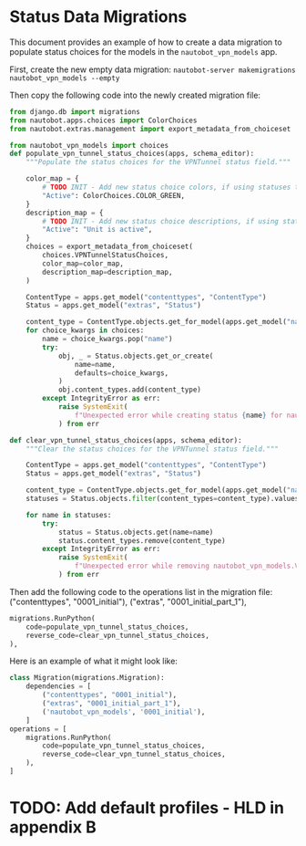 # Status Data Migrations

This document provides an example of how to create a data migration to populate status choices for the models in the `nautobot_vpn_models` app.

First, create the new empty data migration:
`nautobot-server makemigrations nautobot_vpn_models --empty`

Then copy the following code into the newly created migration file:

```python
from django.db import migrations
from nautobot.apps.choices import ColorChoices
from nautobot.extras.management import export_metadata_from_choiceset

from nautobot_vpn_models import choices
def populate_vpn_tunnel_status_choices(apps, schema_editor):
    """Populate the status choices for the VPNTunnel status field."""

    color_map = {
        # TODO INIT - Add new status choice colors, if using statuses that already exist in Nautobot, use the existing color
        "Active": ColorChoices.COLOR_GREEN,
    }
    description_map = {
        # TODO INIT - Add new status choice descriptions, if using statuses that already exist in Nautobot, use the existing description
        "Active": "Unit is active",
    }
    choices = export_metadata_from_choiceset(
        choices.VPNTunnelStatusChoices,
        color_map=color_map,
        description_map=description_map,
    )

    ContentType = apps.get_model("contenttypes", "ContentType")
    Status = apps.get_model("extras", "Status")

    content_type = ContentType.objects.get_for_model(apps.get_model("nautobot_vpn_models", "VPNTunnel"))
    for choice_kwargs in choices:
        name = choice_kwargs.pop("name")
        try:
            obj, _ = Status.objects.get_or_create(
                name=name,
                defaults=choice_kwargs,
            )
            obj.content_types.add(content_type)
        except IntegrityError as err:
            raise SystemExit(
                f"Unexpected error while creating status {name} for nautobot_vpn_models.VPNTunnel: {err}"
            ) from err

def clear_vpn_tunnel_status_choices(apps, schema_editor):
    """Clear the status choices for the VPNTunnel status field."""

    ContentType = apps.get_model("contenttypes", "ContentType")
    Status = apps.get_model("extras", "Status")

    content_type = ContentType.objects.get_for_model(apps.get_model("nautobot_vpn_models", "VPNTunnel"))
    statuses = Status.objects.filter(content_types=content_type).values_list("name", flat=True)

    for name in statuses:
        try:
            status = Status.objects.get(name=name)
            status.content_types.remove(content_type)
        except IntegrityError as err:
            raise SystemExit(
                f"Unexpected error while removing nautobot_vpn_models.VPNTunnel from status {name}: {err}"
            ) from err


```

Then add the following code to the operations list in the migration file:
    ("contenttypes", "0001_initial"),
    ("extras", "0001_initial_part_1"),

```python
migrations.RunPython(
    code=populate_vpn_tunnel_status_choices,
    reverse_code=clear_vpn_tunnel_status_choices,
),
```

Here is an example of what it might look like:

```python
class Migration(migrations.Migration):
    dependencies = [
        ("contenttypes", "0001_initial"),
        ("extras", "0001_initial_part_1"),
        ('nautobot_vpn_models', '0001_initial'),
    ]
operations = [
    migrations.RunPython(
        code=populate_vpn_tunnel_status_choices,
        reverse_code=clear_vpn_tunnel_status_choices,
    ),
]

```

# TODO: Add default profiles - HLD in appendix B

